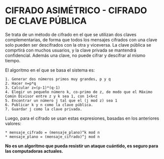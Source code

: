 # CIFRADO ASIMÉTRICO - CIFRADO DE CLAVE PÚBLICA

Se trata de un método de cifrado en el que se utilizan dos claves complementarias, de forma que todos los mensajes cifrados con una clave solo pueden ser descifrados con la otra y viceversa.
La clave pública se comprtirá con muchos usuarios, y la clave privada se mantendrá confidencial. Además una clave, no puede cifrar y descifrar al mismo tiempo. 

El algoritmo en el que se basa el sistema es: 

    1. Generar dos números primos muy grandes, p y q
    2. Hacer n=p*q
    3. Calcular z=(p-1)*(q-1)
    4. Elegir un pequeño número k, co-primo de z, de modo que el Máximo Común Divisor entre z y k sea 1, con 1<k<z
    5. Encontrar un número j tal que el (j mod z) sea 1
    6. Publicar k y n como la clave pública.
    7. Guardar j como la clave privada.

Luego, para el cifrado se usan estas expresiones, basadas en los anteriores valores:

    * mensaje_cifrado = (mensaje_plano)^k mod n
    * mensaje_plano = (mensaje_cifrado)^j mod n

**No es un algoritmo que pueda resistir un ataque cuántido, es seguro para las computadoras actuales.**